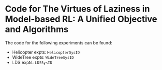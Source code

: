 # Code for The Virtues of Laziness in Model-based RL: A Unified Objective and Algorithms

The code for the following experiments can be found:
- Helicopter expts: `HelicopterSysID`
- WideTree expts: `WideTreeSysID`
- LDS expts: `LDSSysID`
